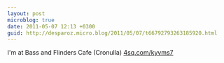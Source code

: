 ```yaml
---
layout: post
microblog: true
date: 2011-05-07 12:13 +0300
guid: http://desparoz.micro.blog/2011/05/07/t66792793263185920.html
---
```

I'm at Bass and Flinders Cafe (Cronulla) [4sq.com/kyvms7](http://4sq.com/kyvms7)
